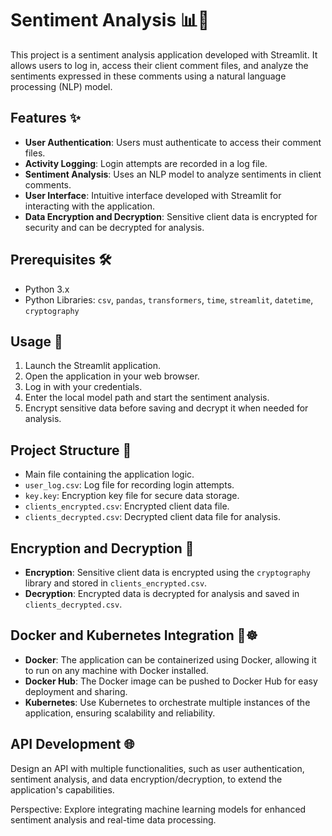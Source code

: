 # Sentiment Analysis 📊🤖

This project is a sentiment analysis application developed with Streamlit. It allows users to log in, access their client comment files, and analyze the sentiments expressed in these comments using a natural language processing (NLP) model.

## Features ✨

- **User Authentication**: Users must authenticate to access their comment files.
- **Activity Logging**: Login attempts are recorded in a log file.
- **Sentiment Analysis**: Uses an NLP model to analyze sentiments in client comments.
- **User Interface**: Intuitive interface developed with Streamlit for interacting with the application.
- **Data Encryption and Decryption**: Sensitive client data is encrypted for security and can be decrypted for analysis.

## Prerequisites 🛠️

- Python 3.x
- Python Libraries: `csv`, `pandas`, `transformers`, `time`, `streamlit`, `datetime`, `cryptography`

## Usage 🚀

1. Launch the Streamlit application.
2. Open the application in your web browser.
3. Log in with your credentials.
4. Enter the local model path and start the sentiment analysis.
5. Encrypt sensitive data before saving and decrypt it when needed for analysis.

## Project Structure 📂

- Main file containing the application logic.
- `user_log.csv`: Log file for recording login attempts.
- `key.key`: Encryption key file for secure data storage.
- `clients_encrypted.csv`: Encrypted client data file.
- `clients_decrypted.csv`: Decrypted client data file for analysis.

## Encryption and Decryption 🔐

- **Encryption**: Sensitive client data is encrypted using the `cryptography` library and stored in `clients_encrypted.csv`.
- **Decryption**: Encrypted data is decrypted for analysis and saved in `clients_decrypted.csv`.

## Docker and Kubernetes Integration 🐳☸️

- **Docker**: The application can be containerized using Docker, allowing it to run on any machine with Docker installed.
- **Docker Hub**: The Docker image can be pushed to Docker Hub for easy deployment and sharing.
- **Kubernetes**: Use Kubernetes to orchestrate multiple instances of the application, ensuring scalability and reliability.

## API Development 🌐

Design an API with multiple functionalities, such as user authentication, sentiment analysis, and data encryption/decryption, to extend the application's capabilities.

Perspective: Explore integrating machine learning models for enhanced sentiment analysis and real-time data processing.
